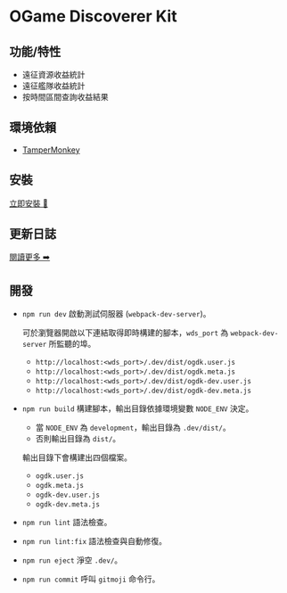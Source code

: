 # OGame Discoverer Kit

## 功能/特性
- 遠征資源收益統計
- 遠征艦隊收益統計
- 按時間區間查詢收益結果

## 環境依賴
- [TamperMonkey](https://www.tampermonkey.net/)

## 安裝
[立即安裝 🔧](https://cow.moe/OGame-Discoverer-Kit/dist/ogdk.user.js)

## 更新日誌
[閱讀更多 ➡️](./changelog/)

## 開發
- `npm run dev`
  啟動測試伺服器 (`webpack-dev-server`)。

  可於瀏覽器開啟以下連結取得即時構建的腳本，`wds_port` 為 `webpack-dev-server` 所監聽的埠。
  - `http://localhost:<wds_port>/.dev/dist/ogdk.user.js`
  - `http://localhost:<wds_port>/.dev/dist/ogdk.meta.js`
  - `http://localhost:<wds_port>/.dev/dist/ogdk-dev.user.js`
  - `http://localhost:<wds_port>/.dev/dist/ogdk-dev.meta.js`

- `npm run build`
  構建腳本，輸出目錄依據環境變數 `NODE_ENV` 決定。

  - 當 `NODE_ENV` 為 `development`，輸出目錄為 `.dev/dist/`。
  - 否則輸出目錄為 `dist/`。
  
  輸出目錄下會構建出四個檔案。
  - `ogdk.user.js`
  - `ogdk.meta.js`
  - `ogdk-dev.user.js`
  - `ogdk-dev.meta.js`

- `npm run lint`
  語法檢查。
- `npm run lint:fix`
  語法檢查與自動修復。

- `npm run eject`
  淨空 `.dev/`。

- `npm run commit`
  呼叫 `gitmoji` 命令行。
